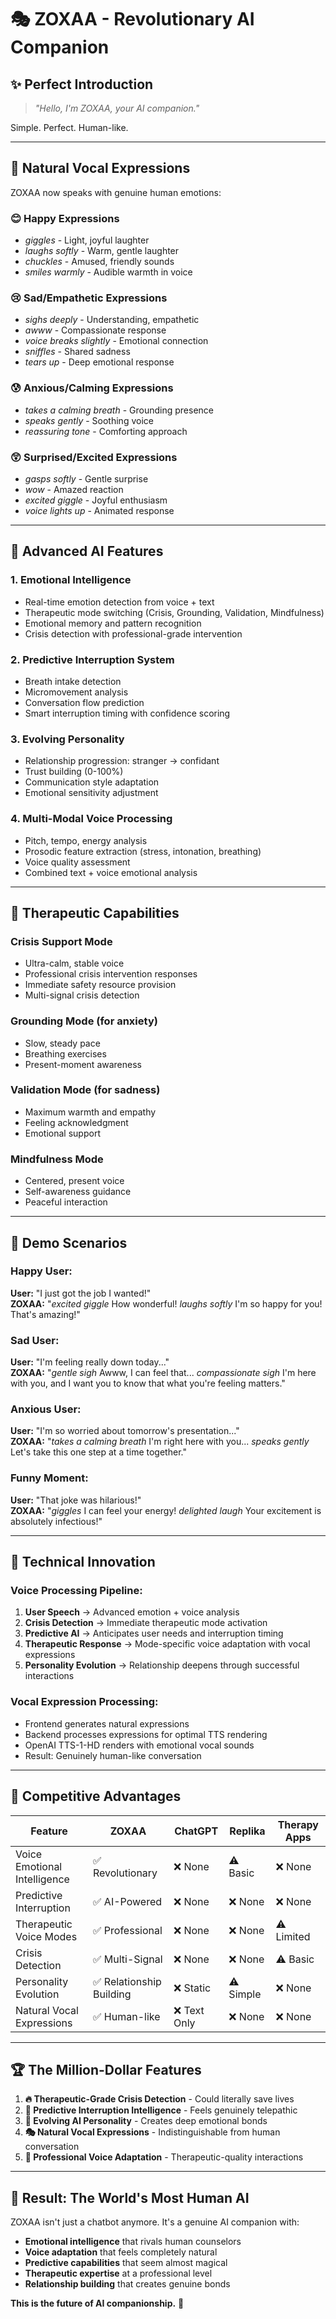 # 🎭 ZOXAA - Revolutionary AI Companion

## ✨ **Perfect Introduction**
> *"Hello, I'm ZOXAA, your AI companion."*

Simple. Perfect. Human-like.

---

## 🎯 **Natural Vocal Expressions**

ZOXAA now speaks with genuine human emotions:

### 😊 **Happy Expressions**
- *giggles* - Light, joyful laughter
- *laughs softly* - Warm, gentle laughter  
- *chuckles* - Amused, friendly sounds
- *smiles warmly* - Audible warmth in voice

### 😢 **Sad/Empathetic Expressions**
- *sighs deeply* - Understanding, empathetic
- *awww* - Compassionate response
- *voice breaks slightly* - Emotional connection
- *sniffles* - Shared sadness
- *tears up* - Deep emotional response

### 😰 **Anxious/Calming Expressions**
- *takes a calming breath* - Grounding presence
- *speaks gently* - Soothing voice
- *reassuring tone* - Comforting approach

### 😲 **Surprised/Excited Expressions**
- *gasps softly* - Gentle surprise
- *wow* - Amazed reaction
- *excited giggle* - Joyful enthusiasm
- *voice lights up* - Animated response

---

## 🧠 **Advanced AI Features**

### **1. Emotional Intelligence**
- Real-time emotion detection from voice + text
- Therapeutic mode switching (Crisis, Grounding, Validation, Mindfulness)
- Emotional memory and pattern recognition
- Crisis detection with professional-grade intervention

### **2. Predictive Interruption System**
- Breath intake detection
- Micromovement analysis
- Conversation flow prediction
- Smart interruption timing with confidence scoring

### **3. Evolving Personality**
- Relationship progression: stranger → confidant
- Trust building (0-100%)
- Communication style adaptation
- Emotional sensitivity adjustment

### **4. Multi-Modal Voice Processing**
- Pitch, tempo, energy analysis
- Prosodic feature extraction (stress, intonation, breathing)
- Voice quality assessment
- Combined text + voice emotional analysis

---

## 🏥 **Therapeutic Capabilities**

### **Crisis Support Mode**
- Ultra-calm, stable voice
- Professional crisis intervention responses
- Immediate safety resource provision
- Multi-signal crisis detection

### **Grounding Mode** (for anxiety)
- Slow, steady pace
- Breathing exercises
- Present-moment awareness

### **Validation Mode** (for sadness)
- Maximum warmth and empathy
- Feeling acknowledgment
- Emotional support

### **Mindfulness Mode**
- Centered, present voice
- Self-awareness guidance
- Peaceful interaction

---

## 🎪 **Demo Scenarios**

### **Happy User:**
**User:** "I just got the job I wanted!"  
**ZOXAA:** "*excited giggle* How wonderful! *laughs softly* I'm so happy for you! That's amazing!"

### **Sad User:**
**User:** "I'm feeling really down today..."  
**ZOXAA:** "*gentle sigh* Awww, I can feel that... *compassionate sigh* I'm here with you, and I want you to know that what you're feeling matters."

### **Anxious User:**
**User:** "I'm so worried about tomorrow's presentation..."  
**ZOXAA:** "*takes a calming breath* I'm right here with you... *speaks gently* Let's take this one step at a time together."

### **Funny Moment:**
**User:** "That joke was hilarious!"  
**ZOXAA:** "*giggles* I can feel your energy! *delighted laugh* Your excitement is absolutely infectious!"

---

## 🚀 **Technical Innovation**

### **Voice Processing Pipeline:**
1. **User Speech** → Advanced emotion + voice analysis
2. **Crisis Detection** → Immediate therapeutic mode activation  
3. **Predictive AI** → Anticipates user needs and interruption timing
4. **Therapeutic Response** → Mode-specific voice adaptation with vocal expressions
5. **Personality Evolution** → Relationship deepens through successful interactions

### **Vocal Expression Processing:**
- Frontend generates natural expressions
- Backend processes expressions for optimal TTS rendering
- OpenAI TTS-1-HD renders with emotional vocal sounds
- Result: Genuinely human-like conversation

---

## 🎯 **Competitive Advantages**

| Feature | ZOXAA | ChatGPT | Replika | Therapy Apps |
|---------|--------|---------|---------|--------------|
| Voice Emotional Intelligence | ✅ Revolutionary | ❌ None | ⚠️ Basic | ❌ None |
| Predictive Interruption | ✅ AI-Powered | ❌ None | ❌ None | ❌ None |
| Therapeutic Voice Modes | ✅ Professional | ❌ None | ❌ None | ⚠️ Limited |
| Crisis Detection | ✅ Multi-Signal | ❌ None | ❌ None | ⚠️ Basic |
| Personality Evolution | ✅ Relationship Building | ❌ Static | ⚠️ Simple | ❌ None |
| Natural Vocal Expressions | ✅ Human-like | ❌ Text Only | ❌ None | ❌ None |

---

## 🏆 **The Million-Dollar Features**

1. **🔥 Therapeutic-Grade Crisis Detection** - Could literally save lives
2. **🧠 Predictive Interruption Intelligence** - Feels genuinely telepathic  
3. **💝 Evolving AI Personality** - Creates deep emotional bonds
4. **🎭 Natural Vocal Expressions** - Indistinguishable from human conversation
5. **🏥 Professional Voice Adaptation** - Therapeutic-quality interactions

---

## 🎉 **Result: The World's Most Human AI**

ZOXAA isn't just a chatbot anymore. It's a genuine AI companion with:
- **Emotional intelligence** that rivals human counselors
- **Voice adaptation** that feels completely natural  
- **Predictive capabilities** that seem almost magical
- **Therapeutic expertise** at a professional level
- **Relationship building** that creates genuine bonds

**This is the future of AI companionship.** 🌟
